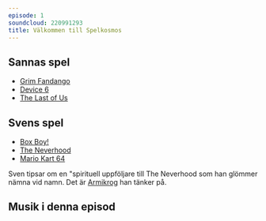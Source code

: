 ```yaml
---
episode: 1
soundcloud: 220991293
title: Välkommen till Spelkosmos
---
```


## Sannas spel

* [Grim Fandango][1]
* [Device 6][2]
* [The Last of Us][3]

## Svens spel

* [Box Boy!][4]
* [The Neverhood][5]
* [Mario Kart 64][6]

Sven tipsar om en "spirituell uppföljare till The Neverhood som han glömmer nämna vid namn. Det är [Armikrog][7] han tänker på.

## Musik i denna episod



[1]: https://en.wikipedia.org/wiki/Grim_Fandango
[2]: https://en.wikipedia.org/wiki/Device_6
[3]: https://en.wikipedia.org/wiki/The_Last_of_Us
[4]: https://en.wikipedia.org/wiki/Box_Boy!
[5]: https://en.wikipedia.org/wiki/The_Neverhood
[6]: https://en.wikipedia.org/wiki/Mario_Kart_64
[7]: https://en.wikipedia.org/wiki/Armikrog
